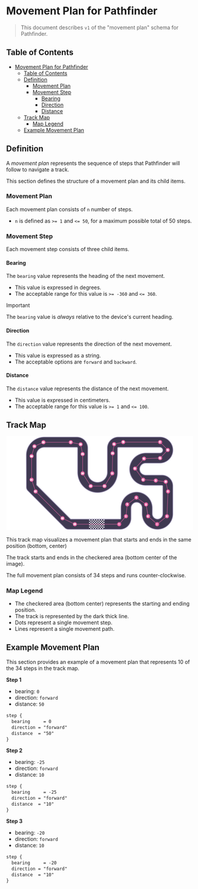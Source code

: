 # Movement Plan for Pathfinder

> This document describes `v1` of the "movement plan" schema for Pathfinder.

## Table of Contents

<!-- TOC -->
* [Movement Plan for Pathfinder](#movement-plan-for-pathfinder)
  * [Table of Contents](#table-of-contents)
  * [Definition](#definition)
    * [Movement Plan](#movement-plan)
    * [Movement Step](#movement-step)
      * [Bearing](#bearing)
      * [Direction](#direction)
      * [Distance](#distance)
  * [Track Map](#track-map)
    * [Map Legend](#map-legend)
  * [Example Movement Plan](#example-movement-plan)
<!-- TOC -->

## Definition

A _movement plan_ represents the sequence of steps that Pathfinder will follow to navigate a track.

This section defines the structure of a movement plan and its child items.

### Movement Plan

Each movement plan consists of `n` number of steps.

* `n` is defined as `>= 1` and `<= 50`, for a maximum possible total of 50 steps.

### Movement Step

Each movement step consists of three child items.

#### Bearing

The `bearing` value represents the heading of the next movement.

* This value is expressed in degrees.
* The acceptable range for this value is `>= -360` and `<= 360`.

> [!IMPORTANT]
> The `bearing` value is _always_ relative to the device's current heading.

#### Direction

The `direction` value represents the direction of the next movement.

* This value is expressed as a string.
* The acceptable options are `forward` and `backward`.

#### Distance

The `distance` value represents the distance of the next movement.

* This value is expressed in centimeters.
* The acceptable range for this value is `>= 1` and `<= 100`.

## Track Map

![track map](./track.png)

This track map visualizes a movement plan that starts and ends in the same position (bottom, center)

The track starts and ends in the checkered area (bottom center of the image).

The full movement plan consists of 34 steps and runs counter-clockwise.

### Map Legend

* The checkered area (bottom center) represents the starting and ending position.
* The track is represented by the dark thick line.
* Dots represent a single movement step.
* Lines represent a single movement path.

## Example Movement Plan

This section provides an example of a movement plan that represents 10 of the 34 steps in the track map.

**Step 1**

* bearing: `0`
* direction: `forward`
* distance: `50`

```hcl
step {
  bearing     = 0
  direction = "forward"
  distance  = "50"
}
```

**Step 2**

* bearing: `-25`
* direction: `forward`
* distance: `10`

```hcl
step {
  bearing     = -25
  direction = "forward"
  distance  = "10"
}
```

**Step 3**

* bearing: `-20`
* direction: `forward`
* distance: `10`

```hcl
step {
  bearing     = -20
  direction = "forward"
  distance  = "10"
}
```
